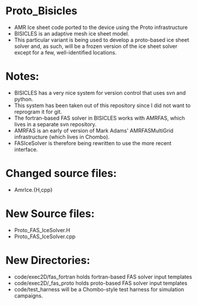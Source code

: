 # Proto_Bisicles
* AMR Ice sheet code ported to the device using the Proto infrastructure
* BISICLES is an adaptive mesh ice sheet model.
* This particular variant is being used to develop a proto-based ice sheet solver
and, as such, will be a frozen version of the ice sheet solver except for a few,
well-identified locations.


# Notes:
* BISICLES has a very nice system for version control that uses svn and python.
* This system has been taken out of this repository since I did not want to reprogram it for git.
* The fortran-based FAS solver in BISICLES works with AMRFAS, which lives in a separate svn repository.
* AMRFAS is an early of version of Mark Adams' AMRFASMultiGrid infrastructure (which lives in Chombo).
* FASIceSolver is therefore being rewritten to use the more recent interface.

# Changed source files:
* AmrIce.{H,cpp}

# New Source files:
* Proto_FAS_IceSolver.H
* Proto_FAS_IceSolver.cpp

# New Directories:
* code/exec2D/fas_fortran holds fortran-based FAS solver input templates
* code/exec2D/_fas_proto holds proto-based FAS solver input templates
* code/test_harness will be a Chombo-style test harness for simulation campaigns.


